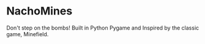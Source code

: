 # NachoMines
Don't step on the bombs! Built in Python Pygame and Inspired by the classic game, Minefield.
